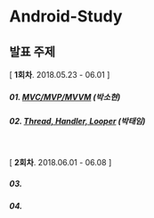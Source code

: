 # Android-Study



## 발표 주제

[ **1회차**. 2018.05.23 - 06.01 ]

##### 01. [MVC/MVP/MVVM](study/week1/android-architecture-pattern.md) (박소현)

##### 02. [Thread, Handler, Looper](study/week1/Thread%20%2C%20Handler%20%2C%20Looper.md)  (박태임)

<br />

[ **2회차**. 2018.06.01 - 06.08 ]

##### 03.

##### 04.

